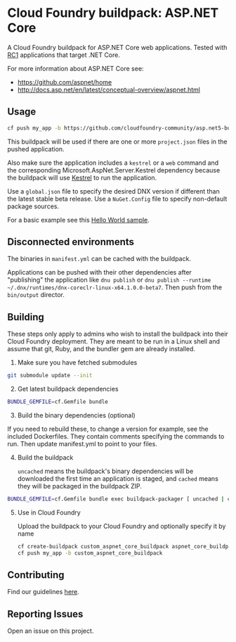 # Cloud Foundry buildpack: ASP.NET Core

A Cloud Foundry buildpack for ASP.NET Core web applications. Tested with [RC1][] applications that target .NET Core.

For more information about ASP.NET Core see:

* https://github.com/aspnet/home
* http://docs.asp.net/en/latest/conceptual-overview/aspnet.html

## Usage

```bash
cf push my_app -b https://github.com/cloudfoundry-community/asp.net5-buildpack.git
```

This buildpack will be used if there are one or more `project.json` files in the pushed application. 

Also make sure the application includes a `kestrel` or a `web` command and the corresponding Microsoft.AspNet.Server.Kestrel dependency because the buildpack will use [Kestrel][] to run the application.

Use a `global.json` file to specify the desired DNX version if different than the latest stable beta release. Use a `NuGet.Config` file to specify non-default package sources.

For a basic example see this [Hello World sample][].

## Disconnected environments
The binaries in `manifest.yml` can be cached with the buildpack. 

Applications can be pushed with their other dependencies after "publishing" the application like `dnu publish` or `dnu publish --runtime ~/.dnx/runtimes/dnx-coreclr-linux-x64.1.0.0-beta7`. Then push from the `bin/output` director.

## Building

These steps only apply to admins who wish to install the buildpack into their Cloud Foundry deployment. They are meant to be run in a Linux shell and assume that git, Ruby, and the bundler gem are already installed.  

1. Make sure you have fetched submodules

  ```bash
  git submodule update --init
  ```

2. Get latest buildpack dependencies

  ```bash
  BUNDLE_GEMFILE=cf.Gemfile bundle
  ```

3. Build the binary dependencies (optional)

 If you need to rebuild these, to change a version for example, see the included Dockerfiles. They contain comments specifying the commands to run. Then update manifest.yml to point to your files.

4. Build the buildpack

    `uncached` means the buildpack's binary dependencies will be downloaded the first time an application is staged, and `cached` means they will be packaged in the buildpack ZIP.

  ```bash
  BUNDLE_GEMFILE=cf.Gemfile bundle exec buildpack-packager [ uncached | cached ]
  ```

5. Use in Cloud Foundry

    Upload the buildpack to your Cloud Foundry and optionally specify it by name
        
    ```bash
    cf create-buildpack custom_aspnet_core_buildpack aspnet_core_buildpack-cached-custom.zip 1
    cf push my_app -b custom_aspnet_core_buildpack
    ```  

## Contributing

Find our guidelines [here](./CONTRIBUTING.md).

## Reporting Issues

Open an issue on this project.


[Hello World sample]: https://github.com/IBM-Bluemix/asp.net5-helloworld
[RC1]: https://github.com/aspnet/Home/releases/tag/v1.0.0-rc1-final
[Kestrel]: https://github.com/aspnet/KestrelHttpServer
